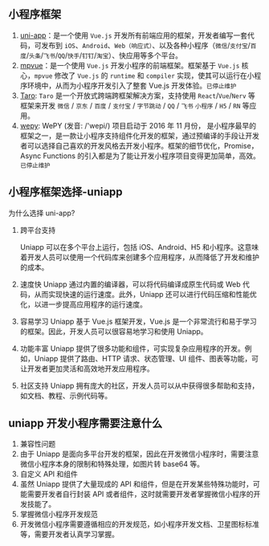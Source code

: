## 小程序框架

1. [uni-app](https://uniapp.dcloud.net.cn/)：是一个使用 `Vue.js` 开发所有前端应用的框架，开发者编写一套代码，可发布到 `iOS`、`Android`、`Web（响应式）`、以及各种小程序（`微信`/`支付宝`/`百度`/`头条`/`飞书`/`QQ`/`快手`/`钉钉`/`淘宝`）、快应用等多个平台。
2. [mpvue](http://mpvue.com/)：是一个使用 `Vue.js` 开发小程序的前端框架。框架基于 `Vue.js` 核心，`mpvue` 修改了 `Vue.js` 的 `runtime` 和 `compiler` 实现，使其可以运行在小程序环境中，从而为小程序开发引入了整套 Vue.js 开发体验。`已停止维护`
3. [Taro](https://docs.taro.zone/docs/): `Taro` 是一个开放式跨端跨框架解决方案，支持使用 `React`/`Vue`/`Nerv` 等框架来开发 `微信` / `京东` / `百度` / `支付宝` / `字节跳动` / `QQ` / `飞书` `小程序` / `H5` / `RN` 等应用。
4. [wepy](https://wepyjs.github.io/wepy-docs/2.x/#/): WePY (发音: /'wepi/) 项目启动于 2016 年 11 月份， 是小程序最早的框架之一，是一款让小程序支持组件化开发的框架，通过预编译的手段让开发者可以选择自己喜欢的开发风格去开发小程序。框架的细节优化，Promise，Async Functions 的引入都是为了能让开发小程序项目变得更加简单，高效。`已停止维护`

## 小程序框架选择-uniapp

为什么选择 uni-app?

1. 跨平台支持

   Uniapp 可以在多个平台上运行，包括 iOS、Android、H5 和小程序。这意味着开发人员可以使用一个代码库来创建多个应用程序，从而降低了开发和维护的成本。

2. 速度快
   Uniapp 通过内置的编译器，可以将代码编译成原生代码或 Web 代码，从而实现快速的运行速度。此外，Uniapp 还可以进行代码压缩和性能优化，以进一步提高应用程序的运行速度。

3. 容易学习
   Uniapp 基于 Vue.js 框架开发，Vue.js 是一个非常流行和易于学习的框架。因此，开发人员可以很容易地学习和使用 Uniapp。

4. 功能丰富
   Uniapp 提供了很多功能和组件，可实现复杂应用程序的开发。例如，Uniapp 提供了路由、HTTP 请求、状态管理、UI 组件、图表等功能，可让开发者更加灵活和高效地开发应用程序。

5. 社区支持
   Uniapp 拥有庞大的社区，开发人员可以从中获得很多帮助和支持，如文档、教程、示例代码等。

## uniapp 开发小程序需要注意什么

1. 兼容性问题
2. 由于 Uniapp 是面向多平台开发的框架，因此在开发微信小程序时，需要注意微信小程序本身的限制和特殊处理，如图片转 base64 等。
3. 自定义 API 和组件
4. 虽然 Uniapp 提供了大量现成的 API 和组件，但是在开发某些特殊功能时，可能需要开发者自行封装 API 或者组件，这时就需要开发者掌握微信小程序的开发技能了。
5. 掌握微信小程序开发规范
6. 开发微信小程序需要遵循相应的开发规范，如小程序开发文档、卫星图标标准等，需要开发者认真学习掌握。
